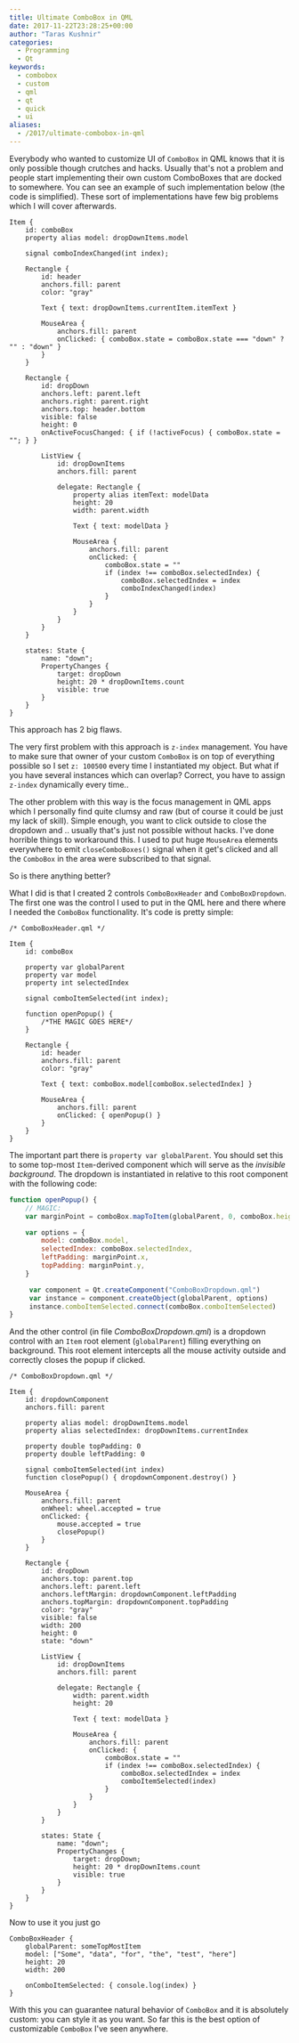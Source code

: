 ```yaml
---
title: Ultimate ComboBox in QML
date: 2017-11-22T23:28:25+00:00
author: "Taras Kushnir"
categories:
  - Programming
  - Qt
keywords:
  - combobox
  - custom
  - qml
  - qt
  - quick
  - ui
aliases:
  - /2017/ultimate-combobox-in-qml
---
```

Everybody who wanted to customize UI of `ComboBox` in QML knows that it is only possible though crutches and hacks. Usually that's not a problem and people start implementing their own custom ComboBoxes that are docked to somewhere. You can see an example of such implementation below (the code is simplified). These sort of implementations have few big problems which I will cover afterwards.

```
Item {
    id: comboBox
    property alias model: dropDownItems.model

    signal comboIndexChanged(int index);

    Rectangle {
        id: header
        anchors.fill: parent
        color: "gray"

        Text { text: dropDownItems.currentItem.itemText }

        MouseArea {
            anchors.fill: parent
            onClicked: { comboBox.state = comboBox.state === "down" ? "" : "down" }
        }
    }

    Rectangle {
        id: dropDown
        anchors.left: parent.left
        anchors.right: parent.right
        anchors.top: header.bottom
        visible: false
        height: 0
        onActiveFocusChanged: { if (!activeFocus) { comboBox.state = ""; } }

        ListView {
            id: dropDownItems
            anchors.fill: parent

            delegate: Rectangle {
                property alias itemText: modelData
                height: 20
                width: parent.width

                Text { text: modelData }

                MouseArea {
                    anchors.fill: parent
                    onClicked: {
                        comboBox.state = ""
                        if (index !== comboBox.selectedIndex) {
                            comboBox.selectedIndex = index
                            comboIndexChanged(index)
                        }
                    }
                }
            }
        }
    }

    states: State {
        name: "down";
        PropertyChanges {
            target: dropDown
            height: 20 * dropDownItems.count
            visible: true
        }
    }
}
```

This approach has 2 big flaws.

The very first problem with this approach is `z-index` management. You have to make sure that owner of your custom `ComboBox` is on top of everything possible so I set `z: 100500` every time I instantiated my object. But what if you have several instances which can overlap? Correct, you have to assign `z-index` dynamically every time..

The other problem with this way is the focus management in QML apps which I personally find quite clumsy and raw (but of course it could be just my lack of skill). Simple enough, you want to click outside to close the dropdown and .. usually that's just not possible without hacks. I've done horrible things to workaround this. I used to put huge `MouseArea` elements everywhere to emit `closeComboBoxes()` signal when it get's clicked and all the `ComboBox` in the area were subscribed to that signal.

So is there anything better?

<!--more-->

What I did is that I created 2 controls `ComboBoxHeader` and `ComboBoxDropdown`. The first one was the control I used to put in the QML here and there where I needed the `ComboBox` functionality. It's code is pretty simple:

```
/* ComboBoxHeader.qml */

Item {
    id: comboBox

    property var globalParent
    property var model
    property int selectedIndex

    signal comboItemSelected(int index);

    function openPopup() {
        /*THE MAGIC GOES HERE*/
    }

    Rectangle {
        id: header
        anchors.fill: parent
        color: "gray"

        Text { text: comboBox.model[comboBox.selectedIndex] }

        MouseArea {
            anchors.fill: parent
            onClicked: { openPopup() }
        }
    }
}
```

The important part there is `property var globalParent`. You should set this to some top-most `Item`-derived component which will serve as the _invisible background_. The dropdown is instantiated in relative to this root component with the following code:

```javascript
function openPopup() {
    // MAGIC:
    var marginPoint = comboBox.mapToItem(globalParent, 0, comboBox.height)

    var options = {
        model: comboBox.model,
        selectedIndex: comboBox.selectedIndex,
        leftPadding: marginPoint.x,
        topPadding: marginPoint.y,
    }

     var component = Qt.createComponent("ComboBoxDropdown.qml")
     var instance = component.createObject(globalParent, options)        
     instance.comboItemSelected.connect(comboBox.comboItemSelected)
}
```

And the other control (in file _ComboBoxDropdown.qml_) is a dropdown control with an `Item` root element (`globalParent`) filling everything on background. This root element intercepts all the mouse activity outside and correctly closes the popup if clicked.

```
/* ComboBoxDropdown.qml */

Item {
    id: dropdownComponent
    anchors.fill: parent

    property alias model: dropDownItems.model
    property alias selectedIndex: dropDownItems.currentIndex

    property double topPadding: 0
    property double leftPadding: 0

    signal comboItemSelected(int index)
    function closePopup() { dropdownComponent.destroy() }

    MouseArea {
        anchors.fill: parent
        onWheel: wheel.accepted = true
        onClicked: {
            mouse.accepted = true
            closePopup()
        }
    }

    Rectangle {
        id: dropDown
        anchors.top: parent.top
        anchors.left: parent.left
        anchors.leftMargin: dropdownComponent.leftPadding
        anchors.topMargin: dropdownComponent.topPadding
        color: "gray"
        visible: false
        width: 200
        height: 0
        state: "down"

        ListView {
            id: dropDownItems
            anchors.fill: parent

            delegate: Rectangle {
                width: parent.width
                height: 20

                Text { text: modelData }

                MouseArea {
                    anchors.fill: parent
                    onClicked: {
                        comboBox.state = ""
                        if (index !== comboBox.selectedIndex) {
                            comboBox.selectedIndex = index
                            comboItemSelected(index)
                        }
                    }
                }
            }
        }

        states: State {
            name: "down";
            PropertyChanges {
                target: dropDown;
                height: 20 * dropDownItems.count
                visible: true
            }
        }
    }
}
```

Now to use it you just go

```
ComboBoxHeader {
    globalParent: someTopMostItem
    model: ["Some", "data", "for", "the", "test", "here"]
    height: 20
    width: 200

    onComboItemSelected: { console.log(index) }
}
```

With this you can guarantee natural behavior of `ComboBox` and it is absolutely custom: you can style it as you want. So far this is the best option of customizable `ComboBox` I've seen anywhere.
